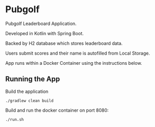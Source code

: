 # Pubgolf
Pubgolf Leaderboard Application.

Developed in Kotlin with Spring Boot.

Backed by H2 database which stores leaderboard data.

Users submit scores and their name is autofilled from Local Storage.

App runs within a Docker Container using the instructions below.

## Running the App
Build the application

```
./gradlew clean build
```

Build and run the docker container on port 8080:

```
./run.sh
```
